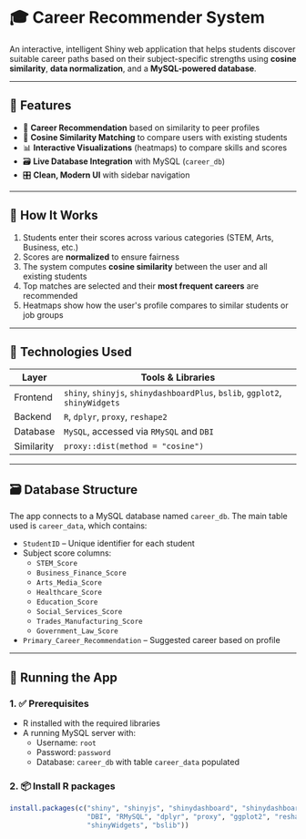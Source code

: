 # 🎓 Career Recommender System

An interactive, intelligent Shiny web application that helps students discover suitable career paths based on their subject-specific strengths using **cosine similarity**, **data normalization**, and a **MySQL-powered database**.

---

## 📌 Features

- 🔗 **Career Recommendation** based on similarity to peer profiles  
- 🧠 **Cosine Similarity Matching** to compare users with existing students  
- 📊 **Interactive Visualizations** (heatmaps) to compare skills and scores  
- 🗃️ **Live Database Integration** with MySQL (`career_db`)  
- 🎛️ **Clean, Modern UI** with sidebar navigation  

---

## 🧠 How It Works

1. Students enter their scores across various categories (STEM, Arts, Business, etc.)  
2. Scores are **normalized** to ensure fairness  
3. The system computes **cosine similarity** between the user and all existing students  
4. Top matches are selected and their **most frequent careers** are recommended  
5. Heatmaps show how the user's profile compares to similar students or job groups  

---

## 🧱 Technologies Used

| Layer        | Tools & Libraries                                                            |
|--------------|------------------------------------------------------------------------------|
| Frontend     | `shiny`, `shinyjs`, `shinydashboardPlus`, `bslib`, `ggplot2`, `shinyWidgets` |
| Backend      | `R`, `dplyr`, `proxy`, `reshape2`                                            |
| Database     | `MySQL`, accessed via `RMySQL` and `DBI`                                     |
| Similarity   | `proxy::dist(method = "cosine")`                                             |

---

## 🗃️ Database Structure

The app connects to a MySQL database named `career_db`. The main table used is `career_data`, which contains:

- `StudentID` – Unique identifier for each student  
- Subject score columns:
  - `STEM_Score`
  - `Business_Finance_Score`
  - `Arts_Media_Score`
  - `Healthcare_Score`
  - `Education_Score`
  - `Social_Services_Score`
  - `Trades_Manufacturing_Score`
  - `Government_Law_Score`
- `Primary_Career_Recommendation` – Suggested career based on profile

---

## 🚀 Running the App

### 1. ✅ Prerequisites

- R installed with the required libraries  
- A running MySQL server with:
  - Username: `root`
  - Password: `password`
  - Database: `career_db` with table `career_data` populated

### 2. 📦 Install R packages

```r
install.packages(c("shiny", "shinyjs", "shinydashboard", "shinydashboardPlus",
                   "DBI", "RMySQL", "dplyr", "proxy", "ggplot2", "reshape2",
                   "shinyWidgets", "bslib"))
